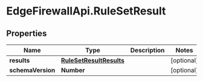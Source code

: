 # EdgeFirewallApi.RuleSetResult

## Properties

Name | Type | Description | Notes
------------ | ------------- | ------------- | -------------
**results** | [**RuleSetResultResults**](RuleSetResultResults.md) |  | [optional] 
**schemaVersion** | **Number** |  | [optional] 


